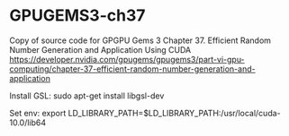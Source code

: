 # GPUGEMS3-ch37

Copy of source code for GPGPU Gems 3 Chapter 37. Efficient Random Number Generation and Application Using CUDA
https://developer.nvidia.com/gpugems/gpugems3/part-vi-gpu-computing/chapter-37-efficient-random-number-generation-and-application

Install GSL:
sudo apt-get install libgsl-dev

Set env: export LD_LIBRARY_PATH=$LD_LIBRARY_PATH:/usr/local/cuda-10.0/lib64
